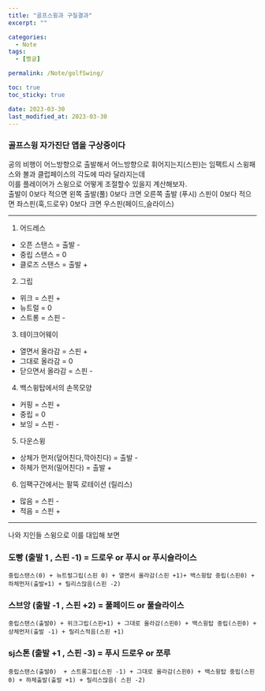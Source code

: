```yaml
---
title: "골프스윙과 구질결과"
excerpt: ""

categories:
  - Note
tags:
  - [뻘글]

permalink: /Note/golfSwing/

toc: true
toc_sticky: true

date: 2023-03-30
last_modified_at: 2023-03-30
---
```


### 골프스윙 자가진단 앱을 구상중이다    
공의 비행이 어느방향으로 출발해서 어느방향으로 휘어지는지(스핀)는 
임팩트시 스윙패스와 볼과 클럽페이스의 각도에 따라 달라지는데   
이를 플레이어가 스윙으로 어떻게 조절할수 있을지 계산해보자.   
출발이 0보다 적으면 왼쪽 출발(풀)  0보다 크면 오른쪽 출발 (푸시)
스핀이 0보다 적으면 좌스핀(훅,드로우) 0보다 크면 우스핀(페이드,슬라이스)

---


1. 어드레스 
- 오픈 스탠스  =  출발 -
- 중립 스탠스 = 0 
- 클로즈 스탠스 = 출발 +
2. 그립 
- 위크 = 스핀 +
- 뉴트럴 = 0
- 스트롱 = 스핀 -
3. 테이크어웨이 
- 열면서 올라감 = 스핀 +
- 그대로 올라감 = 0
- 닫으면서 올라감 = 스핀 -
4. 백스윙탑에서의 손목모양
- 커핑 = 스핀 +
- 중립 = 0 
- 보잉 = 스핀 - 
5. 다운스윙 
- 상체가 먼저(덮어친다,깍아친다) = 출발 -
- 하체가 먼저(밀어친다) = 출발 +
6. 임팩구간에서는 팔뚝 로테이션 (릴리스)
- 많음 = 스핀 -
- 적음 = 스핀 +

---

나와 지인들 스윙으로 이를 대입해 보면

### **도빵**  (출발 1 , 스핀 -1) = 드로우 or 푸시 or 푸시슬라이스   
`중립스탠스(0) + 뉴트럴그립(스핀 0) + 열면서 올라감(스핀 +1)+ 백스윙탑 중립(스핀0) + 하체먼저(출발+1) + 릴리스많음(스핀 -2)`   

### **스브앙**  (출발 -1 , 스핀 +2)  = 풀페이드 or 풀슬라이스   
`중립스탠스(출발0) + 위크그립(스핀+1) + 그대로 올라감(스핀0) + 백스윙탑 중립(스핀0) + 상체먼저(출발 -1) + 릴리스적음(스핀 +1)`

### **sj스톤** (출발 +1 , 스핀 -3) = 푸시 드로우 or 쪼루    
`중립스탠스(출발0)  + 스트롱그립(스핀 -1) + 그대로 올라감(스핀0) + 백스윙탑 중립(스핀0) + 하체출발(출발 +1) + 릴리스많음( 스핀 -2)` 
